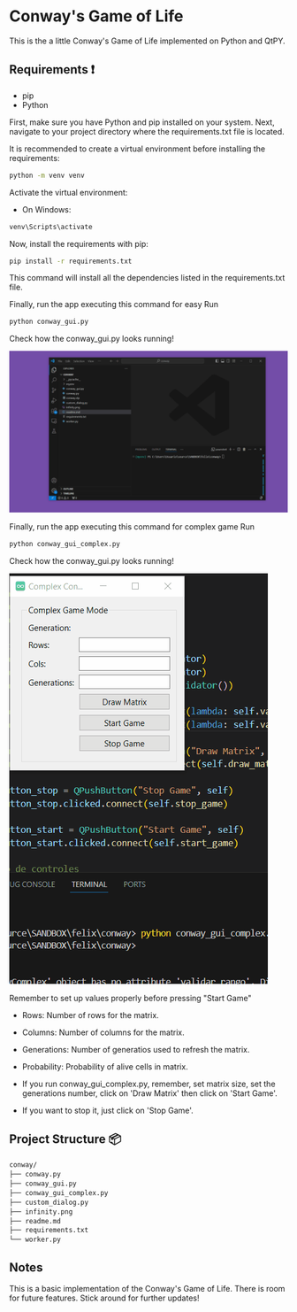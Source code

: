 # Conway's Game of Life

This is the a little Conway's Game of Life implemented on Python and QtPY.

## Requirements ❗️

- pip
- Python


First, make sure you have Python and pip installed on your system.
Next, navigate to your project directory where the requirements.txt file is located.

It is recommended to create a virtual environment before installing the requirements:

```bash
python -m venv venv
```

Activate the virtual environment:
- On Windows:
```bash
venv\Scripts\activate
```

Now, install the requirements with pip:
```bash
pip install -r requirements.txt
```
This command will install all the dependencies listed in the requirements.txt file.

Finally, run the app executing this command for easy Run
```bash
python conway_gui.py
```

Check how the conway_gui.py looks running!

![simple conway gif](https://github.com/felixsuarez0727/Conway/blob/main/animacion_conway_gui.gif?raw=true)


Finally, run the app executing this command for complex game Run
```bash
python conway_gui_complex.py
```

Check how the conway_gui.py looks running!

![complex conway gif](https://github.com/felixsuarez0727/Conway/blob/main/animacion_conway_gui_complex.gif?raw=true)


Remember to set up values properly before pressing "Start Game"
* Rows: Number of rows for the matrix.
* Columns: Number of columns for the matrix.
* Generations: Number of generatios used to refresh the matrix.
* Probability: Probability of alive cells in matrix.

* If you run conway_gui_complex.py, remember, set matrix size, set the generations number, click on 'Draw Matrix' then click on 'Start Game'.
* If you want to stop it, just click on 'Stop Game'.

## Project Structure 📦

```bash
conway/
├── conway.py
├── conway_gui.py
├── conway_gui_complex.py
├── custom_dialog.py
├── infinity.png
├── readme.md
├── requirements.txt
└── worker.py
```
## Notes
This is a basic implementation of the Conway's Game of Life.
There is room for future features. 
Stick around for further updates!